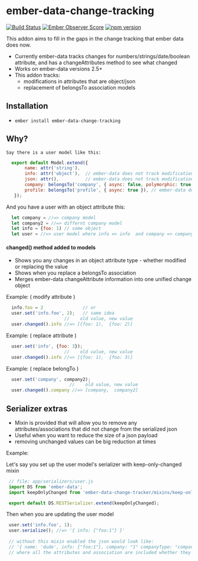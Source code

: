 # ember-data-change-tracking

[![Build Status](https://secure.travis-ci.org/danielspaniel/ember-data-change-tracker.png?branch=master)](http://travis-ci.org/danielspaniel/ember-data-change-tracker) [![Ember Observer Score](http://emberobserver.com/badges/ember-data-change-tracker.svg)](http://emberobserver.com/addons/ember-data-change-tracker) [![npm version](https://badge.fury.io/js/ember-data-change-tracker.svg)](http://badge.fury.io/js/ember-data-change-tracker)

This addon aims to fill in the gaps in the change tracking that ember data does now. 
 - Currently ember-data tracks changes for numbers/strings/date/boolean attribute,
  and has a changeAttributes method to see what changed 
 - Works on ember-data versions 2.5+
 - This addon tracks:
    - modifications in attributes that are object/json
    - replacement of belongsTo association models 

## Installation

* `ember install ember-data-change-tracking`

## Why?
    
    Say there is a user model like this:

```javascript
  export default Model.extend({
       name: attr('string'),  
       info: attr('object'),  // ember-data does not track modifications
       json: attr(),          // ember-data does not track modifications if this is object
       company: belongsTo('company', { async: false, polymorphic: true }),  // ember-data does not track replacement 
       profile: belongsTo('profile', { async: true }), // ember-data does not track replacement
   });
```

   And you have a user with an object attribute this:

```javascript
  let company = //=> company model 
  let company2 = //=> differnt company model 
  let info = {foo: 1) // some object
  let user = //=> user model where info => info  and company => company
```

#### changed() method added to models
  -  Shows you any changes in an object attribute type 
    - whether modified or replacing the value  
  - Shows when you replace a belongsTo association
  - Merges ember-data changeAttribute information into one unified change object
   
Example: ( modify attribute ) 
```javascript
  info.foo = 2               // or
  user.set('info.foo', 2);   // same idea
                      //    old value, new value      
  user.changed().info //=> [{foo: 1),  {foo: 2)] 
```

Example: ( replace attribute ) 
```javascript
  user.set('info', {foo: 3}); 
                      //    old value, new value      
  user.changed().info //=> [{foo: 1),  {foo: 3)] 
```

Example: ( replace belongTo ) 
```javascript
  user.set('company', company2);  
                        //    old value, new value      
  user.changed().company //=> [company,  company2] 
```
   
## Serializer extras
  - Mixin is provided that will allow you to remove any attributes/associations
   that did not change from the serialized json
  - Useful when you want to reduce the size of a json payload 
   - removing unchanged values can be big reduction at times
   
 Example:  
 
  Let's say you set up the user model's serializer with keep-only-changed mixin  
  
 ```javascript
  // file: app/serializers/user.js
  import DS from 'ember-data';
  import keepOnlyChanged from 'ember-data-change-tracker/mixins/keep-only-changed';
 
  export default DS.RESTSerializer.extend(keepOnlyChanged);
 ```
   
  Then when you are updating the user model 
 ```javascript
  user.set('info.foo', 1);
  user.serialize(); //=> '{ info: {"foo:1"} }'
  
  // without this mixin enabled the json would look like:
  // '{ name: 'dude', info: {"foo:1"}, company: "1" companyType: "company"', profile: "1" }'
  // where all the attributes and association are included whether they changed or not
 ```

